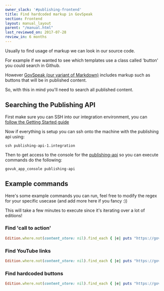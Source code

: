 ```yaml
---
owner_slack: '#publishing-frontend'
title: Find hardcoded markup in GovSpeak
section: Frontend
layout: manual_layout
parent: "/manual.html"
last_reviewed_on: 2017-07-28
review_in: 6 months
---
```


Usually to find usage of markup we can look in our source code.

For example if we wanted to see which templates use a class called 'button' you could search in Github.

However [GovSpeak (our variant of Markdown)](https://govuk-static.herokuapp.com/component-guide/govspeak) includes markup such as buttons that will be in published content.

So, with this in mind you'll need to search all published content.

## Searching the Publishing API

First make sure you can SSH into our integration environment, you can [follow the Getting Started guide](/manual/get-started.html#6-access-remote-environments)

Now if everything is setup you can ssh onto the machine with the publishing api using:

`ssh publishing-api-1.integration`

Then to get access to the console for the [publishing-api](https://github.com/alphagov/publishing-api) so you can execute commands do the following:

`govuk_app_console publishing-api`

## Example commands

Here's some example commands you can run, feel free to modify the regex for your specific usecase (and add more here if you fancy :))

This will take a few minutes to execute since it's iterating over a lot of editions!

### Find 'call to action'

```ruby
Edition.where.not(content_store: nil).find_each { |e| puts "https://gov.uk#{e.base_path}" if e.details.to_s =~ /class=\\"call-to-action/ }
```

### Find YouTube links

```ruby
Edition.where.not(content_store: nil).find_each { |e| puts "https://gov.uk#{e.base_path}" if e.details.to_s =~ /href=\\"https:\/\/www.youtube.com\/watch?v=/ }
```

### Find hardcoded buttons

```ruby
Edition.where.not(content_store: nil).find_each { |e| puts "https://gov.uk#{e.base_path}" if e.details.to_s =~ /class=\\"button/ }
```
